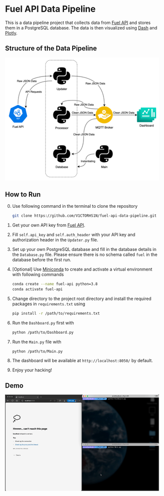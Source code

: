 # Fuel API Data Pipeline
This is a data pipeline project that collects data from [Fuel API](https://api.nsw.gov.au/Product/Index/22) and stores them in a PostgreSQL database. The data is then visualized using [Dash](https://plotly.com/dash/) and [Plotly](https://plotly.com/).
## Structure of the Data Pipeline
![structure-of-the-data-pipeline](images/image.png)
## How to Run
0. Use following command in the terminal to clone the repository
    ```bash
    git clone https://github.com/V1CTORHS1N/fuel-api-data-pipeline.git
    ```
1. Get your own API key from [Fuel API](https://api.nsw.gov.au/Product/Index/22).
2. Fill `self.api_key` and `self.auth_header` with your API key and authorization header in the `Updater.py` file.
3. Set up your own PostgreSQL database and fill in the database details in the `Database.py` file. Please ensure there is no schema called `fuel` in the database before the first run.
4. [Optional] Use [Miniconda](https://docs.conda.io/projects/miniconda/en/latest/) to create and activate a virtual environment with following commands
    ```bash
    conda create --name fuel-api python=3.8
    conda activate fuel-api
    ```
5. Change directory to the project root directory and install the required packages in `requirements.txt` using

    ```bash
    pip install -r /path/to/requirements.txt
    ```
6. Run the `Dashboard.py` first with

    ```bash
    python /path/to/Dashboard.py
    ```
7. Run the `Main.py` file with

    ```bash
    python /path/to/Main.py
    ```
8. The dashboard will be available at `http://localhost:8050/` by default.
9. Enjoy your hacking!
## Demo
![snippet](images/snippet.gif)
